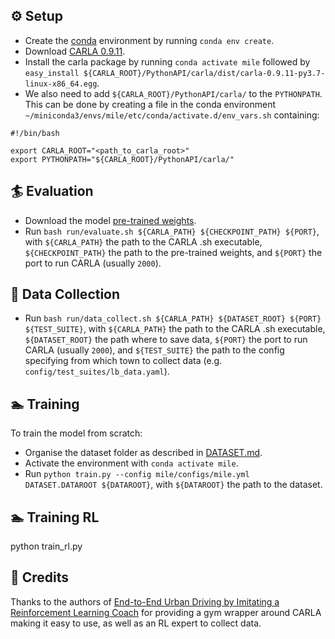 ## ⚙ Setup
- Create the [conda](https://docs.conda.io/en/latest/miniconda.html) environment by running `conda env create`.
- Download [CARLA 0.9.11](https://github.com/carla-simulator/carla/releases/tag/0.9.11).
- Install the carla package by running `conda activate mile` followed by `easy_install ${CARLA_ROOT}/PythonAPI/carla/dist/carla-0.9.11-py3.7-linux-x86_64.egg`.
- We also need to add `${CARLA_ROOT}/PythonAPI/carla/` to the `PYTHONPATH`. This can be done by creating a file in the conda environment `~/miniconda3/envs/mile/etc/conda/activate.d/env_vars.sh` containing:
```
#!/bin/bash

export CARLA_ROOT="<path_to_carla_root>"
export PYTHONPATH="${CARLA_ROOT}/PythonAPI/carla/"
```

## 🏄 Evaluation

- Download the model [pre-trained weights](https://github.com/wayveai/mile/releases/download/v1.0/mile.ckpt).
- Run `bash run/evaluate.sh ${CARLA_PATH} ${CHECKPOINT_PATH} ${PORT}`, with 
 `${CARLA_PATH}` the path to the CARLA .sh executable,
`${CHECKPOINT_PATH}` the path to the 
pre-trained weights, and `${PORT}` the port to run CARLA (usually `2000`).

## 📖 Data Collection
- Run `bash run/data_collect.sh ${CARLA_PATH} ${DATASET_ROOT} ${PORT} ${TEST_SUITE}`, with 
 `${CARLA_PATH}` the path to the CARLA .sh executable,
`${DATASET_ROOT}` the path where to save data, `${PORT}` the port to run CARLA (usually `2000`), and `${TEST_SUITE}` the path to the config specifying from which town to collect data (e.g. `config/test_suites/lb_data.yaml`).

## 🏊 Training
To train the model from scratch:
- Organise the dataset folder as described in [DATASET.md](DATASET.md).
- Activate the environment with `conda activate mile`.
- Run `python train.py --config mile/configs/mile.yml DATASET.DATAROOT ${DATAROOT}`, with `${DATAROOT}`
the path to the dataset.

## 🏊 Training RL
python train_rl.py

## 🙌 Credits
Thanks to the authors of [End-to-End Urban Driving by Imitating a Reinforcement Learning Coach](https://github.com/zhejz/carla-roach)
for providing a gym wrapper around CARLA making it easy to use, as well as an RL expert to collect data.
